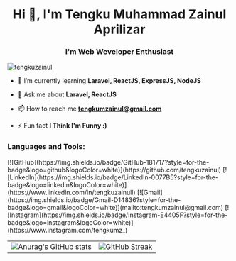 <h1 align="center">Hi 👋, I'm Tengku Muhammad Zainul Aprilizar</h1>
<h3 align="center">I'm Web Weveloper Enthusiast</h3>

<p align="left"> <img src="https://komarev.com/ghpvc/?username=tengkuzainul&label=Profile%20views&color=0e75b6&style=flat" alt="tengkuzainul" /> </p>

- 🌱 I’m currently learning **Laravel, ReactJS, ExpressJS, NodeJS**

- 💬 Ask me about **Laravel, ReactJS**

- 📫 How to reach me **tengkumzainul@gmail.com**

- ⚡ Fun fact **I Think I'm Funny :)**


<h3 align="left">Languages and Tools:</h3>
[![GitHub](https://img.shields.io/badge/GitHub-181717?style=for-the-badge&logo=github&logoColor=white)](https://github.com/tengkuzainul)
[![LinkedIn](https://img.shields.io/badge/LinkedIn-0077B5?style=for-the-badge&logo=linkedin&logoColor=white)](https://www.linkedin.com/in/tengkuzainull)
[![Gmail](https://img.shields.io/badge/Gmail-D14836?style=for-the-badge&logo=gmail&logoColor=white)](mailto:tengkumzainul@gmail.com)
[![Instagram](https://img.shields.io/badge/Instagram-E4405F?style=for-the-badge&logo=instagram&logoColor=white)](https://www.instagram.com/tengkumz_)

<table>
  <tr>
    <td>
      <img src="https://github-readme-stats.vercel.app/api?username=tengkuzainul&show_icons=true&theme=radical" alt="Anurag's GitHub stats">
    </td>
    <td>
      <a href="https://git.io/streak-stats">
        <img src="https://streak-stats.demolab.com?user=tengkuzainul&theme=radical&hide_border=true&border_radius=5.1" alt="GitHub Streak">
      </a>
    </td>
  </tr>
</table>



